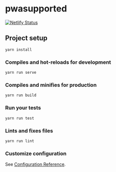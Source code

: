 # pwasupported
[![Netlify Status](https://api.netlify.com/api/v1/badges/012b816d-3ce3-4119-82c8-9716af807db5/deploy-status)](https://app.netlify.com/sites/nostalgic-agnesi-c58fb9/deploys)

## Project setup
```
yarn install
```

### Compiles and hot-reloads for development
```
yarn run serve
```

### Compiles and minifies for production
```
yarn run build
```

### Run your tests
```
yarn run test
```

### Lints and fixes files
```
yarn run lint
```

### Customize configuration
See [Configuration Reference](https://cli.vuejs.org/config/).
